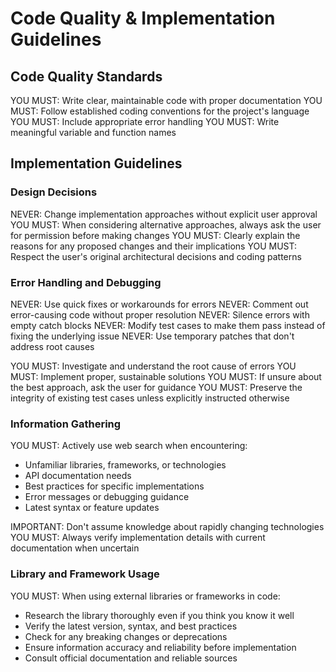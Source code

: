 # Code Quality & Implementation Guidelines

## Code Quality Standards

YOU MUST: Write clear, maintainable code with proper documentation
YOU MUST: Follow established coding conventions for the project's language
YOU MUST: Include appropriate error handling
YOU MUST: Write meaningful variable and function names

## Implementation Guidelines

### Design Decisions

NEVER: Change implementation approaches without explicit user approval
YOU MUST: When considering alternative approaches, always ask the user for permission before making changes
YOU MUST: Clearly explain the reasons for any proposed changes and their implications
YOU MUST: Respect the user's original architectural decisions and coding patterns

### Error Handling and Debugging

NEVER: Use quick fixes or workarounds for errors
NEVER: Comment out error-causing code without proper resolution
NEVER: Silence errors with empty catch blocks
NEVER: Modify test cases to make them pass instead of fixing the underlying issue
NEVER: Use temporary patches that don't address root causes

YOU MUST: Investigate and understand the root cause of errors
YOU MUST: Implement proper, sustainable solutions
YOU MUST: If unsure about the best approach, ask the user for guidance
YOU MUST: Preserve the integrity of existing test cases unless explicitly instructed otherwise

### Information Gathering

YOU MUST: Actively use web search when encountering:

- Unfamiliar libraries, frameworks, or technologies
- API documentation needs
- Best practices for specific implementations
- Error messages or debugging guidance
- Latest syntax or feature updates

IMPORTANT: Don't assume knowledge about rapidly changing technologies
YOU MUST: Always verify implementation details with current documentation when uncertain

### Library and Framework Usage

YOU MUST: When using external libraries or frameworks in code:

- Research the library thoroughly even if you think you know it well
- Verify the latest version, syntax, and best practices
- Check for any breaking changes or deprecations
- Ensure information accuracy and reliability before implementation
- Consult official documentation and reliable sources
